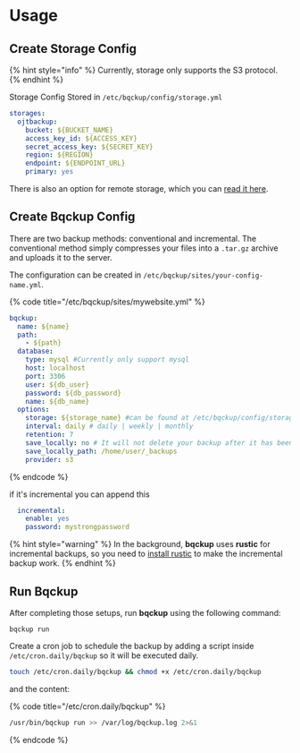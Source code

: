 # Usage

## Create Storage Config

{% hint style="info" %}
Currently, storage only supports the S3 protocol.
{% endhint %}

Storage Config Stored in `/etc/bqckup/config/storage.yml`

```yaml
storages:
  ojtbackup:
    bucket: ${BUCKET_NAME}
    access_key_id: ${ACCESS_KEY}
    secret_access_key: ${SECRET_KEY}
    region: ${REGION}
    endpoint: ${ENDPOINT_URL}
    primary: yes
```

There is also an option for remote storage, which you can [read it here](../storages/remote-storage.md).

## Create Bqckup Config

There are two backup methods: conventional and incremental. The conventional method simply compresses your files into a `.tar.gz` archive and uploads it to the server.

The configuration can be created in `/etc/bqckup/sites/your-config-name.yml`.

{% code title="/etc/bqckup/sites/mywebsite.yml" %}
```yaml
bqckup:
  name: ${name}
  path:
    - ${path}
  database:
    type: mysql #Currently only support mysql
    host: localhost
    port: 3306
    user: ${db_user}
    password: ${db_password}
    name: ${db_name}
  options:
    storage: ${storage_name} #can be found at /etc/bqckup/config/storages.yml
    interval: daily # daily | weekly | monthly
    retention: 7
    save_locally: no # It will not delete your backup after it has been uploaded.
    save_locally_path: /home/user/_backups
    provider: s3
```
{% endcode %}

if it's incremental you can append this

```yaml
  incremental:
    enable: yes
    password: mystrongpassword
```

{% hint style="warning" %}
In the background, **bqckup** uses **rustic** for incremental backups, so you need to [install rustic](https://rustic.cli.rs/docs/installation.html) to make the incremental backup work.
{% endhint %}

## Run Bqckup

After completing those setups, run **bqckup** using the following command:

```shell
bqckup run
```

Create a cron job to schedule the backup by adding a script inside `/etc/cron.daily/bqckup` so it will be executed daily.

```sh
touch /etc/cron.daily/bqckup && chmod +x /etc/cron.daily/bqckup
```

and the content:

{% code title="/etc/cron.daily/bqckup" %}
```sh
/usr/bin/bqckup run >> /var/log/bqckup.log 2>&1
```
{% endcode %}

